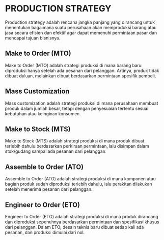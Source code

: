 # PRODUCTION STRATEGY

Production strategy adalah rencana jangka panjang yang dirancang untuk menentukan bagaimana suatu perusahaan akan memproduksi barang atau jasa secara efisien dan efektif agar dapat memenuhi permintaan pasar dan mencapai tujuan bisnisnya.

## Make to Order (MTO)

Make to Order (MTO) adalah strategi produksi di mana barang baru diproduksi hanya setelah ada pesanan dari pelanggan. Artinya, produk tidak dibuat duluan, melainkan dibuat berdasarkan permintaan spesifik pembeli.

## Mass Customization

Mass customization adalah strategi produksi di mana perusahaan membuat produk dalam jumlah besar, tetapi dengan penyesuaian tertentu sesuai kebutuhan atau keinginan konsumen.

## Make to Stock (MTS)

Make to Stock (MTS) adalah strategi produksi di mana produk dibuat terlebih dahulu berdasarkan perkiraan permintaan, lalu disimpan dalam stok/gudang sampai ada pesanan dari pelanggan.

## Assemble to Order (ATO)

Assemble to Order (ATO) adalah strategi produksi di mana komponen atau bagian produk sudah diproduksi terlebih dahulu, lalu perakitan dilakukan setelah menerima pesanan dari pelanggan.

## Engineer to Order (ETO)

Engineer to Order (ETO) adalah strategi produksi di mana produk dirancang dan diproduksi sepenuhnya berdasarkan permintaan dan spesifikasi khusus dari pelanggan. Dalam ETO, desain teknis baru dibuat setiap kali ada pesanan, dan produksi dimulai dari nol.